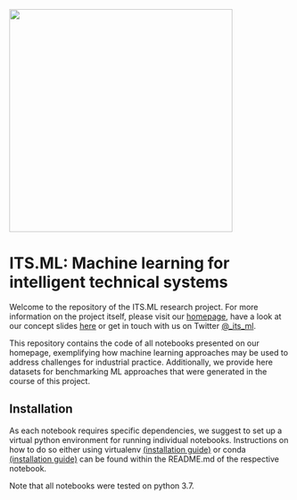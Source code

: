 <img src="https://its-ml.de/wp-content/uploads/2019/06/ITS_ML_logo_v2-1568x527.png" width="400"/>

# ITS.ML: Machine learning for intelligent technical systems

Welcome to the repository of the ITS.ML research project. For more information on the project itself, please visit our [homepage](https://its-ml.de/), have a look at our concept slides [here](https://github.com/itsml/itsml/blob/master/ITSML_ProjectConcept.pdf) or get in touch with us on Twitter [@_its_ml](https://twitter.com/_its_ml).

This repository contains the code of all notebooks presented on our homepage, exemplifying how machine learning approaches may be used to address challenges for industrial practice. Additionally, we provide here datasets for benchmarking ML approaches that were generated in the course of this project.

## Installation

As each notebook requires specific dependencies, we suggest to set up a virtual python environment for running individual notebooks. 
Instructions on how to do so either using virtualenv [(installation guide)](https://virtualenv.pypa.io/en/stable/installation/) or conda [(installation guide)](https://docs.conda.io/projects/conda/en/latest/user-guide/install/) can be found within the README.md of the respective notebook.

Note that all notebooks were tested on python 3.7.
